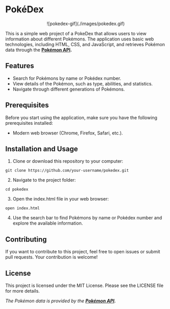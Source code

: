 # PokéDex
<p align= 'center'>
![pokedex-gif](./images/pokedex.gif)
</p>

This is a simple web project of a PokeDex that allows users to view information about different Pokémons. The application uses basic web technologies, including HTML, CSS, and JavaScript, and retrieves Pokémon data through the **[Pokémon API](https://pokeapi.co/).**

## Features
* Search for Pokémons by name or Pokédex number.
* View details of the Pokémon, such as type, abilities, and statistics.
* Navigate through different generations of Pokémons.

## Prerequisites
Before you start using the application, make sure you have the following prerequisites installed:

* Modern web browser (Chrome, Firefox, Safari, etc.).
## Installation and Usage
1. Clone or download this repository to your computer:

`git clone https://github.com/your-username/pokedex.git`

2. Navigate to the project folder:

`cd pokedex`

3. Open the index.html file in your web browser:

`open index.html`

4. Use the search bar to find Pokémons by name or Pokédex number and explore the available information.

## Contributing
If you want to contribute to this project, feel free to open issues or submit pull requests. Your contribution is welcome!

## License
This project is licensed under the MIT License. Please see the LICENSE file for more details.

*The Pokémon data is provided by the **[Pokémon API](https://pokeapi.co/).***
